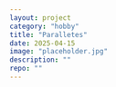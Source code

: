 ```yaml
---
layout: project
category: "hobby"
title: "Paralletes"
date: 2025-04-15
image: "placeholder.jpg"
description: ""
repo: ""
---
```


